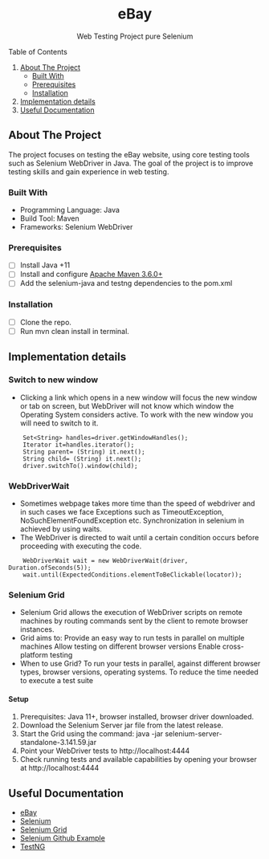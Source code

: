 <!-- PROJECT LOGO -->
<div align="center">
  <h1 align="center">eBay</h1>
  <p align="center">Web Testing Project pure Selenium</p>
</div>

<!-- TABLE OF CONTENTS -->
  <summary>Table of Contents</summary>
  <ol>
    <li>
      <a href="#about-the-project">About The Project</a>
      <ul>
        <li><a href="#built-with">Built With</a></li>
        <li><a href="#prerequisites">Prerequisites</a></li>
        <li><a href="#installation">Installation</a></li>
      </ul>
    </li>
   <li><a href="#implementation-details">Implementation details</a></li>
   <li><a href="#useful-documentation">Useful Documentation</a></li>
  </ol>

<!-- ABOUT THE PROJECT -->
## About The Project

The project focuses on testing the eBay website, using core testing tools such as Selenium WebDriver in Java. The goal of the project is to improve testing skills and gain experience in web testing.

### Built With

* Programming Language: Java
* Build Tool: Maven
* Frameworks: Selenium WebDriver

### Prerequisites

- [ ] Install Java +11
- [ ] Install and configure [Apache Maven 3.6.0+](http://maven.apache.org/)
- [ ] Add the selenium-java and testng dependencies to the pom.xml

### Installation

- [ ] Clone the repo.
- [ ] Run mvn clean install in terminal.

<!-- IMPLEMENTATION DETAILS -->
## Implementation details

### Switch to new window

- Clicking a link which opens in a new window will focus the new window or tab on screen, but WebDriver will not know which window the Operating System considers active. To work with the new window you will need to switch to it.

```
    Set<String> handles=driver.getWindowHandles();
    Iterator it=handles.iterator();
    String parent= (String) it.next();
    String child= (String) it.next();
    driver.switchTo().window(child);
```
### WebDriverWait

- Sometimes webpage takes more time than the speed of webdriver and in such cases we face Exceptions such as TimeoutException, NoSuchElementFoundException etc. Synchronization in selenium in achieved by using waits.
- The WebDriver is directed to wait until a certain condition occurs before proceeding with executing the code.

```
    WebDriverWait wait = new WebDriverWait(driver, Duration.ofSeconds(5));
    wait.until(ExpectedConditions.elementToBeClickable(locator));
```
### Selenium Grid

- Selenium Grid allows the execution of WebDriver scripts on remote machines by routing commands sent by the client to remote browser instances. 
- Grid aims to:
  Provide an easy way to run tests in parallel on multiple machines
  Allow testing on different browser versions
  Enable cross-platform testing
- When to use Grid? To run your tests in parallel, against different browser types, browser versions, operating systems. To reduce the time needed to execute a test suite 
#### Setup
1. Prerequisites: Java 11+, browser installed, browser driver downloaded.
2. Download the Selenium Server jar file from the latest release.
3. Start the Grid using the command: java -jar selenium-server-standalone-3.141.59.jar
4. Point your WebDriver tests to http://localhost:4444
5. Check running tests and available capabilities by opening your browser at http://localhost:4444

<!-- USEFUL DOCUMENTATION -->
## Useful Documentation

* [eBay](https://www.ebay.com)
* [Selenium](https://www.selenium.dev/documentation/overview/)
* [Selenium Grid](https://www.selenium.dev/documentation/grid/)
* [Selenium Github Example](https://github.com/SeleniumHQ/seleniumhq.github.io/tree/trunk/examples)
* [TestNG](https://testng.org/doc/documentation-main.html)
